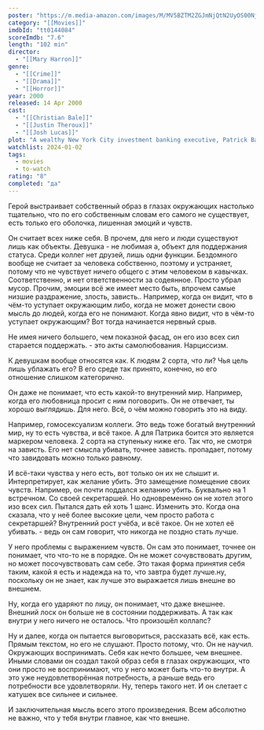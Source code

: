```yaml
---
poster: "https://m.media-amazon.com/images/M/MV5BZTM2ZGJmNjQtN2UyOS00NjcxLWFjMDktMDE2NzMyNTZlZTBiXkEyXkFqcGdeQXVyNzkwMjQ5NzM@._V1_SX300.jpg"
category: "[[Movies]]"
imdbId: "tt0144084"
scoreImdb: "7.6"
length: "102 min"
director: 
  - "[[Mary Harron]]"
genre: 
  - "[[Crime]]"
  - "[[Drama]]"
  - "[[Horror]]"
year: 2000
released: 14 Apr 2000
cast: 
  - "[[Christian Bale]]"
  - "[[Justin Theroux]]"
  - "[[Josh Lucas]]"
plot: "A wealthy New York City investment banking executive, Patrick Bateman, hides his alternate psychopathic ego from his co-workers and friends as he delves deeper into his violent, hedonistic fantasies."
watchlist: 2024-01-02
tags: 
  - movies
  - to-watch
rating: "8"
completed: "да"
---
```

Герой выстраивает собственный образ в глазах окружающих настолько тщательно, что по его собственным словам его самого не существует, есть только его оболочка, лишенная эмоций и чувств.

Он считает всех ниже себя. В прочем, для него и люди существуют лишь как объекты. Девушка - не любимая а, объект для поддержания статуса. Среди коллег нет друзей, лишь одни функции. Бездомного вообще не считает за человека собственно, поэтому и устраняет, потому что не чувствует ничего общего с этим человеком в кавычках. Соответственно, и нет ответственности за содеянное. Просто убрал мусор. 
Прочим, эмоции всё же имеет место быть, впрочем самые низшие раздражение, злость, зависть.. Например, когда он видит, что в чём-то уступает окружающим либо, когда не может донести свою мысль до людей, когда его не понимают. Когда явно видит, что в чём-то уступает окружающим? Вот тогда начинается нервный срыв.

Не имея ничего большего, чем показной фасад, он его изо всех сил старается поддержать. - это акты самолюбования. Нарциссизм.

К девушкам вообще относятся как. К людям 2 сорта, что ли? Чья цель лишь ублажать его? В его среде так принято, конечно, но его отношение слишком категорично.

Он даже не понимает, что есть какой-то внутренний мир. Например, когда его любовница просит с ним поговорить. Он не отвечает, ты хорошо выглядишь. Для него. Всё, о чём можно говорить это на виду.

Например, гомосексуализм коллеги. Это ведь тоже богатый внутренний мир, ну то есть чувства, и всё такое. А для Патрика боится это является маркером человека. 2 сорта на ступеньку ниже его. Так что, не смотря на зависть. Его нет смысла убивать, точнее зависть. пропадает, потому что завидовать можно только равному.

И всё-таки чувства у него есть, вот только он их не слышит и. Интерпретирует, как желание убить. Это замещение помещение своих чувств. Например, он почти поддался желанию убить. Буквально на 1 встречном. Со своей секретаршей. Но одновременно он не хотел этого изо всех сил. Пытался дать ей хоть 1 шанс. Изменить это. Когда она сказала, что у неё более высокие цели, чем просто работа с секретаршей? Внутренний рост учёба, и всё такое. Он не хотел её убивать. - ведь он сам говорит, что никогда не поздно стать лучше.

У него проблемы с выражением чувств. Он сам это понимает, точнее он понимает, что что-то не в порядке. Он не может сочувствовать другим, но может посочувствовать сам себе. Это такая форма принятия себя таким, какой я есть и надежда на то, что завтра будет лучше.ну, поскольку он не знает, как лучше это выражается лишь внешне во внешнем.

Ну, когда его ударяют по лицу, он понимает, что даже внешнее. Внешний лоск он больше не в состоянии поддерживать. А так как внутри у него ничего не осталось. Что произошёл коллапс?

Ну и далее, когда он пытается выговориться, рассказать всё, как есть. Прямым текстом, но его не слушают. Просто потому, что. Он не научил. Окружающих воспринимать. Себя как нечто большее, чем внешнее. Иными словами он создал такой образ себя в глазах окружающих, что они просто не воспринимают, что у него может быть что-то внутри. А это уже неудовлетворённая потребность, а раньше ведь его потребности все удовлетворяли. Ну, теперь такого нет. И он слетает с катушек все сильнее и сильнее.

И заключительная мысль всего этого произведения. Всем абсолютно не важно, что у тебя внутри главное, как что внешне.